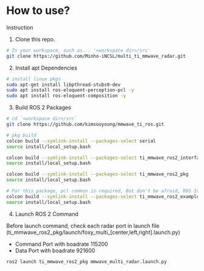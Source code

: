 # How to use?

Instruction

1. Clone this repo.

```bash
# In your workspace, such as... '<workspace dir>/src'
git clone https://github.com/Minho-iNCSL/multi_ti_mmwave_radar.git
```

2. Install apt Dependencies

```bash
# install linux pkgs
sudo apt-get install libpthread-stubs0-dev
sudo apt install ros-eloquent-perception-pcl -y
sudo apt install ros-eloquent-composition -y
```

3. Build ROS 2 Packages

```bash
# cd `<workspace dir>/src`
git clone https://github.com/kimsooyoung/mmwave_ti_ros.git

# pkg build
colcon build --symlink-install --packages-select serial
source install/local_setup.bash

colcon build --symlink-install --packages-select ti_mmwave_ros2_interfaces
source install/local_setup.bash

colcon build --symlink-install --packages-select ti_mmwave_ros2_pkg
source install/local_setup.bash

# For this package, pcl common is required, But don't be afraid, ROS Installing contains PCL
colcon build --symlink-install --packages-select ti_mmwave_ros2_examples
source install/local_setup.bash
```

4. Launch ROS 2 Command

Before launch command, check each radar port in launch file (ti_mmwave_ros2_pkg/launch/foxy_multi_[center,left,right].launch.py)

* Command Port with boadrate 115200
* Data Port with boadrate 921600
 
```bash
ros2 launch ti_mmwave_ros2_pkg mmwave_multi_radar.launch.py
```

